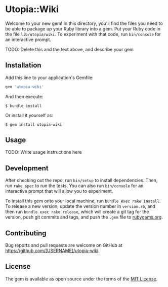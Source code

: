 # Utopia::Wiki

Welcome to your new gem! In this directory, you'll find the files you need to be able to package up your Ruby library into a gem. Put your Ruby code in the file `lib/utopia/wiki`. To experiment with that code, run `bin/console` for an interactive prompt.

TODO: Delete this and the text above, and describe your gem

## Installation

Add this line to your application's Gemfile:

```ruby
gem 'utopia-wiki'
```

And then execute:

    $ bundle install

Or install it yourself as:

    $ gem install utopia-wiki

## Usage

TODO: Write usage instructions here

## Development

After checking out the repo, run `bin/setup` to install dependencies. Then, run `rake spec` to run the tests. You can also run `bin/console` for an interactive prompt that will allow you to experiment.

To install this gem onto your local machine, run `bundle exec rake install`. To release a new version, update the version number in `version.rb`, and then run `bundle exec rake release`, which will create a git tag for the version, push git commits and tags, and push the `.gem` file to [rubygems.org](https://rubygems.org).

## Contributing

Bug reports and pull requests are welcome on GitHub at https://github.com/[USERNAME]/utopia-wiki.


## License

The gem is available as open source under the terms of the [MIT License](https://opensource.org/licenses/MIT).

